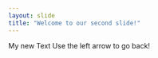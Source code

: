 ```yaml
---
layout: slide
title: "Welcome to our second slide!"
---
```

My new Text
Use the left arrow to go back!
